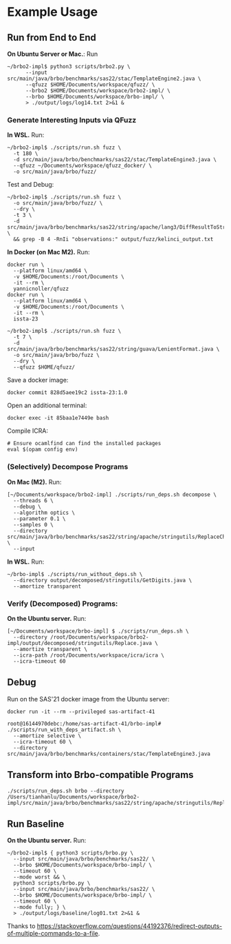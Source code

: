 # Example Usage

## Run from End to End

**On Ubuntu Server or Mac.**: Run

```shell
~/brbo2-impl$ python3 scripts/brbo2.py \
      --input src/main/java/brbo/benchmarks/sas22/stac/TemplateEngine2.java \
      --qfuzz $HOME/Documents/workspace/qfuzz/ \
      --brbo2 $HOME/Documents/workspace/brbo2-impl/ \
      --brbo $HOME/Documents/workspace/brbo-impl/ \
      > ./output/logs/log14.txt 2>&1 &
```

### Generate Interesting Inputs via QFuzz

**In WSL.** Run:
```shell
~/brbo2-impl$ ./scripts/run.sh fuzz \
  -t 180 \
  -d src/main/java/brbo/benchmarks/sas22/stac/TemplateEngine3.java \
  --qfuzz ~/Documents/workspace/qfuzz_docker/ \
  -o src/main/java/brbo/fuzz/
```

Test and Debug:
```shell
~/brbo2-impl$ ./scripts/run.sh fuzz \
  -o src/main/java/brbo/fuzz/ \
  --dry \
  -t 3 \
  -d src/main/java/brbo/benchmarks/sas22/string/apache/lang3/DiffResultToString.java \
  && grep -B 4 -RnIi "observations:" output/fuzz/kelinci_output.txt
```

**In Docker (on Mac M2).** Run:
```shell
docker run \
  --platform linux/amd64 \ 
  -v $HOME/Documents:/root/Documents \
  -it --rm \
  yannicnoller/qfuzz
docker run \
  --platform linux/amd64 \
  -v $HOME/Documents:/root/Documents \
  -it --rm \
  issta-23

~/brbo2-impl$ ./scripts/run.sh fuzz \
  -t 7 \
  -d src/main/java/brbo/benchmarks/sas22/string/guava/LenientFormat.java \
  -o src/main/java/brbo/fuzz \
  --dry \ 
  --qfuzz $HOME/qfuzz/
```

Save a docker image:
```shell
docker commit 828d5aee19c2 issta-23:1.0 
```

Open an additional terminal:
```shell
docker exec -it 85baa1e7449e bash
```

Compile ICRA:
```shell
# Ensure ocamlfind can find the installed packages
eval $(opam config env)
```

### (Selectively) Decompose Programs

**On Mac (M2).** Run:
```shell
[~/Documents/workspace/brbo2-impl] ./scripts/run_deps.sh decompose \
  --threads 6 \
  --debug \
  --algorithm optics \
  --parameter 0.1 \
  --samples 0 \
  --directory src/main/java/brbo/benchmarks/sas22/string/apache/stringutils/ReplaceChars.java \
  --input
```

**In WSL.** Run:
```shell
~/brbo-impl$ ./scripts/run_without_deps.sh \
  --directory output/decomposed/stringutils/GetDigits.java \
  --amortize transparent
```

### Verify (Decomposed) Programs:

**On the Ubuntu server.** Run:
```shell
[~/Documents/workspace/brbo-impl] $ ./scripts/run_deps.sh \
  --directory /root/Documents/workspace/brbo2-impl/output/decomposed/stringutils/Replace.java \
  --amortize transparent \
  --icra-path /root/Documents/workspace/icra/icra \
  --icra-timeout 60
```

## Debug

Run on the SAS'21 docker image from the Ubuntu server:
```shell
docker run -it --rm --privileged sas-artifact-41

root@16144970debc:/home/sas-artifact-41/brbo-impl# ./scripts/run_with_deps_artifact.sh \
  --amortize selective \
  --icra-timeout 60 \
  --directory src/main/java/brbo/benchmarks/containers/stac/TemplateEngine3.java
```

## Transform into Brbo-compatible Programs

```shell
./scripts/run_deps.sh brbo --directory /Users/tianhanlu/Documents/workspace/brbo2-impl/src/main/java/brbo/benchmarks/sas22/string/apache/stringutils/ReplaceChars.java 
```

## Run Baseline

**On the Ubuntu server.** Run:
```shell
~/brbo2-impl$ { python3 scripts/brbo.py \
  --input src/main/java/brbo/benchmarks/sas22/ \
  --brbo $HOME/Documents/workspace/brbo-impl/ \
  --timeout 60 \
  --mode worst && \
  python3 scripts/brbo.py \
  --input src/main/java/brbo/benchmarks/sas22/ \
  --brbo $HOME/Documents/workspace/brbo-impl/ \
  --timeout 60 \
  --mode fully; } \
  > ./output/logs/baseline/log01.txt 2>&1 &
```
Thanks to https://stackoverflow.com/questions/44192376/redirect-outputs-of-multiple-commands-to-a-file.